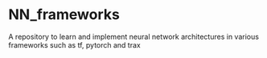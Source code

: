 # NN_frameworks
A repository to learn and implement neural network architectures in various frameworks such as tf, pytorch and trax
